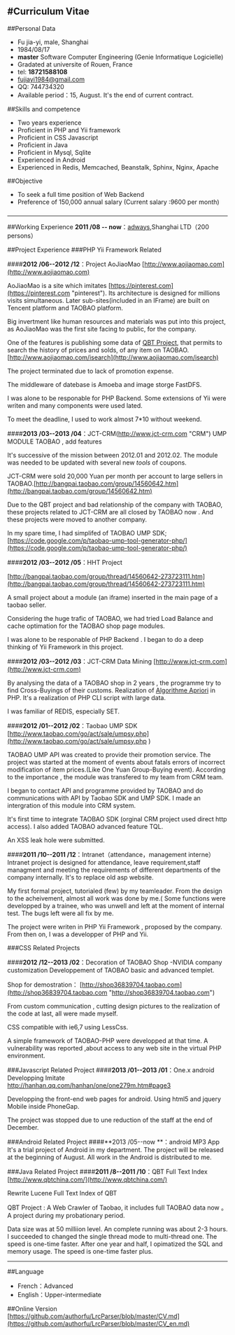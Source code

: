 #Curriculum Vitae
----------------------------

##Personal Data
- Fu jia-yi, male, Shanghai
- 1984/08/17
- **master** Software Computer Engineering (Genie Informatique Logicielle)
- Gradated at universite of Rouen, France
- tel: **18721588108**
- fujiayi1984@gmail.com
- QQ: 744734320
- Available period：15, August. It's the end of current contract. 

##Skills and competence
- Two years experience
- Proficient in PHP and Yii framework
- Proficient in CSS Javascript
- Proficient in Java
- Proficient in Mysql, Sqlite
- Experienced in Android
- Experienced in Redis, Memcached, Beanstalk, Sphinx, Nginx, Apache

##Objective
- To seek a full time position of Web Backend 
- Preference of 150,000  annual salary (Current salary :9600 per month) 

###
-----------------------------------------------------------------
##Working Experience
**2011 /08 -- now**：[adways](http://dev.adways.net/ "Adways"),Shanghai LTD（200 persons）

##Project Experience
###PHP Yii Framework Related

####**2012 /06--2012 /12**：Project AoJiaoMao [http://www.aojiaomao.com](http://www.aojiaomao.com)

AoJiaoMao is a site which imitates [https://pinterest.com](https://pinterest.com "pinterest"). Its architecture is designed for millions visits simultaneous. Later sub-sites(included in an IFrame) are built on Tencent platform and TAOBAO platform.

Big invertment like human resources and materials was put into this project, as AoJiaoMao was the first site facing to public, for the company.

One of the features is publishing some data of [QBT Project](http://www.qbtchina.com/), that permits to search the history of prices and solds, of any item on TAOBAO.[http://www.aojiaomao.com/isearch](http://www.aojiaomao.com/isearch)

The project terminated due to lack of promotion expense.

The middleware of datebase is Amoeba and image storge FastDFS.

I was alone to be responable for PHP Backend. Some extensions of Yii were writen and many components were used lated.

To meet the deadline, I used to work almost 7*10 without weekend.

####**2013 /03--2013 /04**：JCT-CRM(http://www.jct-crm.com "CRM") UMP MODULE TAOBAO , add features 

It's successive of the mission between 2012.01 and 2012.02. The module was needed to be updated with several new *tools* of coupons.

JCT-CRM were sold 20,000 Yuan per month per account to large sellers in TAOBAO.[http://bangpai.taobao.com/group/14560642.htm](http://bangpai.taobao.com/group/14560642.htm)

Due to the QBT project and bad relationship of the company with TAOBAO, these projects related to JCT-CRM are all closed by TAOBAO now . And these projects were moved to another company.

In my spare time, I had simplifed of TAOBAO UMP SDK;
[https://code.google.com/p/taobao-ump-tool-generator-php/](https://code.google.com/p/taobao-ump-tool-generator-php/)

####**2012 /03--2012 /05**：HHT Project

[http://bangpai.taobao.com/group/thread/14560642-273723111.htm](http://bangpai.taobao.com/group/thread/14560642-273723111.htm)

A small project about a module (an iframe) inserted in the main page of a taobao seller.

Considering the huge trafic of TAOBAO, we had tried Load Balance and cache optimation for the TAOBAO shop page modules.

I was alone to be responable of PHP Backend . I began to do a deep thinking of Yii Framework in this project.


####**2012 /03--2012 /03**：JCT-CRM Data Mining [http://www.jct-crm.com](http://www.jct-crm.com)

By analysing the data of a TAOBAO shop in 2 years , the programme try to find Cross-Buyings of their customs.
Realization of [Algorithme Apriori](http://en.wikipedia.org/wiki/Apriori_algorithm "Apriori") in PHP. It's a realization of PHP CLI script with large data.

I was familiar of REDIS, especially SET.

####**2012 /01--2012 /02**：Taobao UMP SDK [http://www.taobao.com/go/act/sale/umpsy.php](http://www.taobao.com/go/act/sale/umpsy.php )

TAOBAO UMP API was created to provide their promotion service.
The project was started at the moment of events about fatals errors of incorrect modification of item prices.(Like One Yuan Group-Buying event). According to the importance , the module was transfered to my team from CRM team.

I began to contact API and programme provided by TAOBAO and do communications with API by Taobao SDK and UMP SDK.
I made an intergration of this module into CRM system.

It's first time to integrate TAOBAO SDK (orginal CRM project used direct http access). I also added TAOBAO advanced feature TQL.

An XSS leak hole were submitted.


####**2011 /10--2011 /12**：Intranet（attendance，management interne）
Intranet project is designed for attendance, leave requirement,staff managment and meeting the requirements of different departments of the company internally. It's to replace old asp website. 

My first formal project, tutorialed (few) by my teamleader.
From the design to the acheivement, almost all work was done by me.( Some functions were developped by a trainee, who was unwell and left at the moment of internal test. The bugs left were all fix by me.

The project were writen in PHP Yii Framework , proposed by the company. From then on, I was a developper of PHP and Yii.

###CSS Related Projects

####**2012 /12--2013 /02**：Decoration of TAOBAO Shop -NVIDIA company customization
Developpement of TAOBAO basic and advanced templet.

Shop for demostration：
[http://shop36839704.taobao.com](http://shop36839704.taobao.com "http://shop36839704.taobao.com")

From custom communication , cutting design pictures to the realization of the code at last, all were made myself.

CSS compatible with ie6,7 using LessCss.

A simple framework of TAOBAO-PHP were developped at that time. A vulnerability was reported ,about access to any web site in the virtual PHP environment.

###Javascript Related Project
####**2013 /01--2013 /01**：One.x android Developping
Imitate http://hanhan.qq.com/hanhan/one/one279m.htm#page3

Developping the front-end web pages for android. Using html5 and jquery Mobile inside PhoneGap.

The project was stopped due to une reduction of the staff at the end of December.


###Android Related Project
####**2013 /05--now **：android MP3 App
It's a trial project of Android in my department. The project will be released at the beginning of August. All work in the Android is distributed to me.

###Java Related Project
####**2011 /8--2011 /10**：QBT Full Text Index [http://www.qbtchina.com/](http://www.qbtchina.com/)

Rewrite Lucene Full Text Index of QBT

QBT Project : A Web Crawler of Taobao, it includes full TAOBAO data now 。
A project during my probationary period.

Data size was at 50 milliion level. An complete running was about 2-3 hours.
I succeeded to changed the single thread mode to multi-thread one. The speed is one-time faster.
After one year and half, I opimatized the SQL and memory usage. The speed is one-time faster plus.

-------------------------------------------------------------------
##Language
- French：Advanced
- English：Upper-intermediate

##Online Version
[https://github.com/authorfu/LrcParser/blob/master/CV.md](https://github.com/authorfu/LrcParser/blob/master/CV_en.md)
